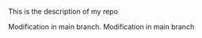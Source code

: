 This is the description of my repo








Modification in main branch.
Modification in main branch
